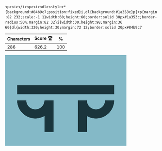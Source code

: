 `<p><i></i><p><i><dl><style>*{background:#84b9c7;position:fixed}i,dl{background:#1a353c}p{+p{margin:82 232;scale:-1 1}width:60;height:60;border:solid 30px#1a353c;border-radius:50%;margin:82 32}i{width:30;height:98;margin:36 60}dl{width:320;height:30;margin:72 12;border:solid 20px#84b9c7`

| Characters | Score 🏆 | %   |
| ---------- | -------- | --- |
| 286        | 626.2    | 100 |

![](/2025/Mar2025/02/20250302.png)
